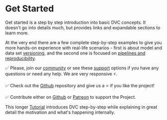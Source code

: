 # Get Started

Get started is a step by step introduction into basic DVC concepts. It doesn't
go into details much, but provides links and expandable sections to learn more.

At the very end there are a few complete step-by-step examples to give you more
hands-on experience with real-life scenarios - first is about model and data set
[versioning](/doc/get-started/example-versioning), and the second one is focused
on [pipelines and reproducibility](/doc/get-started/example-pipeline).

✅ Please, join our [community](/chat) or see these [support](/support) options
if you have any questions or need any help. We are very responsive ⚡.

✅ Check out the [Github](https://github.com/iterative/dvc) repository and give
us a ⭐ if you like the project!

✅ Contribute either on [Github](https://github.com/iterative/dvc) or
[Patreon](https://www.patreon.com/DVCorg/overview) to support the Project.

This longer [Tutorial](/doc/tutorial) introduces DVC step-by-step while
explaining in great detail the motivation and what's happening internally.
